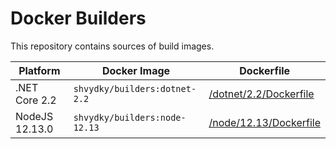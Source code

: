 # Docker Builders
This repository contains sources of build images.

| Platform | Docker Image | Dockerfile |
| -------- | ------------ | ---------- |
| .NET Core 2.2 | `shvydky/builders:dotnet-2.2` | [/dotnet/2.2/Dockerfile](/dotnet/2.2/Dockerfile) |
| NodeJS 12.13.0 | `shvydky/builders:node-12.13` | [/node/12.13/Dockerfile](/node/12.13/Dockerfile) |